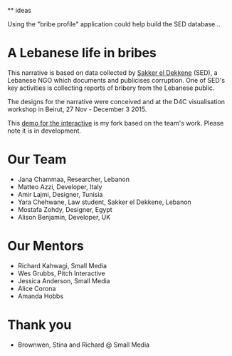 
** ideas

Using the "bribe profile" application could help build the SED database...


# A Lebanese life in bribes

This narrative is based on data collected by <a href="https://www.sakkera.com/">Sakker el Dekkene</a> (SED), a Lebanese NGO which documents and publicises corruption. One of SED's key activities is collecting reports of bribery from the Lebanese public. 

The designs for the narrative were conceived and at the D4C visualisation workshop in Beirut, 27 Nov - December 3 2015.

This <a href="http://radiocontrolled.github.io/Sakker-el-Dekkene2/">demo for the interactive</a> is my fork based on the team's work. Please note it is in development. 

# Our Team 
* Jana Chammaa, Researcher, Lebanon
* Matteo Azzi, Developer, Italy
* Amir Lajmi, Designer, Tunisia
* Yara Chehwane, Law student, Sakker el Dekkene, Lebanon
* Mostafa Zohdy, Designer, Egypt
* Alison Benjamin, Developer, UK

# Our Mentors
* Richard Kahwagi, Small Media
* Wes Grubbs, Pitch Interactive
* Jessica Anderson, Small Media
* Alice Corona
* Amanda Hobbs

# Thank you 
* Brownwen, Stina and Richard @ Small Media


